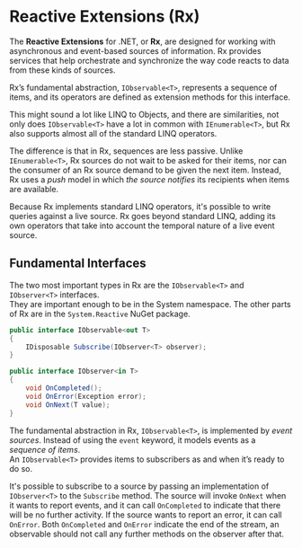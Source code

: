 # Reactive Extensions (Rx)

The **Reactive Extensions** for .NET, or **Rx**, are designed for working with asynchronous and event-based sources of information.
Rx provides services that help orchestrate and synchronize the way code reacts to data from these kinds of sources.

Rx’s fundamental abstraction, `IObservable<T>`, represents a sequence of items, and its operators are defined as extension methods for this interface.

This might sound a lot like LINQ to Objects, and there are similarities, not only does `IObservable<T>` have a lot in common with `IEnumerable<T>`, but Rx also supports almost all of the standard LINQ operators.

The difference is that in Rx, sequences are less passive. Unlike `IEnumerable<T>`, Rx sources do not wait to be asked for their items, nor can the consumer
of an Rx source demand to be given the next item. Instead, Rx uses a *push* model in which *the source notifies* its recipients when items are available.

Because Rx implements standard LINQ operators, it's possible to write queries against a live source. Rx goes beyond standard LINQ, adding its own operators that take into account the temporal nature of a live event source.

## Fundamental Interfaces

The two most important types in Rx are the `IObservable<T>` and `IObserver<T>` interfaces.  
They are important enough to be in the System namespace. The other parts of Rx are in the `System.Reactive` NuGet package.

```cs
public interface IObservable<out T>
{
    IDisposable Subscribe(IObserver<T> observer);
}

public interface IObserver<in T>
{
    void OnCompleted();
    void OnError(Exception error);
    void OnNext(T value);
}
```

The fundamental abstraction in Rx, `IObservable<T>`, is implemented by *event sources*. Instead of using the `event` keyword, it models events as a *sequence of items*.  
An `IObservable<T>` provides items to subscribers as and when it’s ready to do so.

It's possible to subscribe to a source by passing an implementation of `IObserver<T>` to the `Subscribe` method.
The source will invoke `OnNext` when it wants to report events, and it can call `OnCompleted` to indicate that there will be no further activity.
If the source wants to report an error, it can call `OnError`.
Both `OnCompleted` and `OnError` indicate the end of the stream, an observable should not call any further methods on the observer after that.
